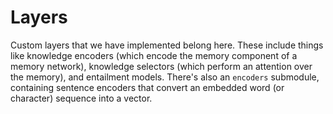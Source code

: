 # Layers

Custom layers that we have implemented belong here.  These include things like knowledge encoders
(which encode the memory component of a memory network), knowledge selectors (which perform an
attention over the memory), and entailment models.  There's also an `encoders` submodule,
containing sentence encoders that convert an embedded word (or character) sequence into a vector.
